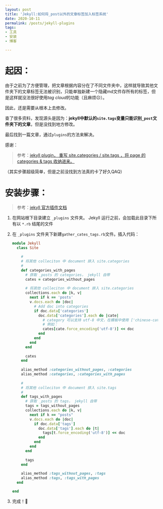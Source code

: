 ```yaml
---
layout: post
title: 'Jekyll:如何将_post以外的文章标签加入标签系统'
date: 2020-10-11
permalink: /posts/jekyll-plugins
tags:
- 工具
- 安装
- 博客

---
```


<!-- more -->



# 起因：

由于之前为了方便管理，把文章根据内容分在了不同文件夹中，这样就导致其他文件夹下的文章标签无法被识别，只能单独新建一个隐藏md文件存所有的标签，但是这样就没法很好使用*tag cloud*的功能（且麻烦☹️）。

因此，还是需要从根本上去修改。



查了很多资料，发现源头是因为：**jekyll中默认的`site.tags`变量只能识别`_post`文件夹下的文章**，但是没找到地方修改。

最后找到一篇文章，通过`plugins`的方法来解决。

感谢：

> 参考：[jekyll plugin， 重写 site.categories / site.tags ，将 page 的 categories & tags 收纳进来。](https://blog.csdn.net/NetMicrobe/article/details/80761727)



（其实步骤超级简单，但是之前没找到方法真的卡了好久QAQ）

# 安装步骤：

> 参考：[jekyll 官方插件文档](https://jekyllcn.com/docs/plugins/)

1. 在网站根下目录建立 `_plugins` 文件夹。 Jekyll 运行之前，会加载此目录下所有以 `*.rb` 结尾的文件

2. 在 `_plugins` 文件夹下新建`gather_cates_tags.rb`文件。插入代码：

   ```ruby
   module Jekyll
     class Site
       
       # 
       # 将其他 colleciton 中 document 排入 site.categories
       # 
       def categories_with_pages
         # 获取 _posts 的 categories， jekyll 自带
         cates = categories_without_pages
         
         # 将其他 colleciton 中 document 排入 site.categories
         collections.each do |k, v|
           next if k == 'posts'
           v.docs.each do |doc|
             # Add doc into categories
             if doc.data['categories']
               doc.data['categories'].each do |cate|
                 # category 可以支持 utf-8 中文，在模板中使用 ['chinese-cate']的方式引用
                 # 例如： 
                 cates[cate.force_encoding('utf-8')] << doc
               end
             end
           end
         end
         
         cates
       end
       
       alias_method :categories_without_pages, :categories
       alias_method :categories, :categories_with_pages
       
       #
       # 将其他 colleciton 中 document 排入 site.tags
       #
       def tags_with_pages
         # 获取 _posts 的 tags， jekyll 自带
         tags = tags_without_pages
         collections.each do |k, v|
           next if k == "posts"
           v.docs.each do |doc|
             if doc.data['tags']
               doc.data['tags'].each do |t|
                 tags[t.force_encoding('utf-8')] << doc
               end
             end
           end
         end
         
         tags
       end
       
       alias_method :tags_without_pages, :tags
       alias_method :tags, :tags_with_pages
     end
   
   end
   ```

3. 完成！👏